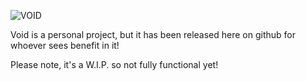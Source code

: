 ![VOID](https://raw.githubusercontent.com/Tricky1975/Void/master/Icon/g83c0C1dYkTSUH7eXUtb8Gx50.png)

Void is a personal project, but it has been released here on github for whoever sees benefit in it!

Please note, it's a W.I.P. so not fully functional yet!
